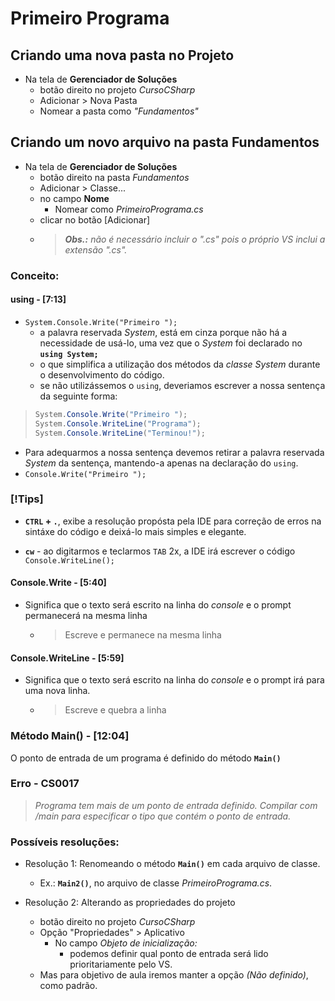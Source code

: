 # Primeiro Programa

## Criando uma nova pasta no Projeto

* Na tela de **Gerenciador de Soluções**
  * botão direito no projeto *CursoCSharp*
  * Adicionar > Nova Pasta
  * Nomear a pasta como *"Fundamentos"*

## Criando um novo arquivo na pasta Fundamentos

* Na tela de **Gerenciador de Soluções**
  * botão direito na pasta *Fundamentos*
  * Adicionar > Classe...
  * no campo **Nome**
    * Nomear como *PrimeiroPrograma.cs*
  * clicar no botão [Adicionar]
  * > ***Obs.:*** *não é necessário incluir o ".cs" pois o próprio VS inclui a extensão ".cs".*

### Conceito:

#### **using** - [7:13]

* `System.Console.Write("Primeiro ");`
  * a palavra reservada *System*, está em cinza porque não há a necessidade de usá-lo, uma vez que o *System* foi declarado no **`using System;`**
  * o que simplifica a utilização dos métodos da *classe System* 
durante o desenvolvimento do código.
  * se não utilizássemos o `using`, deveriamos escrever a nossa
sentença da seguinte forma:
>```cs
> System.Console.Write("Primeiro ");
> System.Console.WriteLine("Programa");
> System.Console.WriteLine("Terminou!");
>```
  * Para adequarmos a nossa sentença devemos retirar a palavra 
reservada *System* da sentença, mantendo-a apenas na declaração do `using`.
  * `Console.Write("Primeiro ");`

### [!Tips] 
* **`CTRL` + `.`**, exibe a resolução propósta pela IDE para
correção de erros na sintáxe do código e deixá-lo mais simples e elegante.

* **`cw`** - ao digitarmos e teclarmos `TAB` 2x, a IDE irá escrever o código `Console.WriteLine();`

#### **Console.Write** - [5:40]

* Significa que o texto será escrito na linha do *console* e o prompt permanecerá na mesma linha
  * > Escreve e permanece na mesma linha

#### **Console.WriteLine** - [5:59]

* Significa que o texto será escrito na linha do *console* e o prompt irá para uma nova linha.
  * > Escreve e quebra a linha

### Método Main() - [12:04]

O ponto de entrada de um programa é definido do método **`Main()`**

### Erro - CS0017

> *Programa tem mais de um ponto de entrada definido. Compilar com /main para especificar o tipo que contém o ponto de entrada.*

### Possíveis resoluções: 

* Resolução 1: Renomeando o método **`Main()`** em cada arquivo de classe.
  * Ex.: **`Main2()`**, no arquivo de classe *PrimeiroPrograma.cs*.

* Resolução 2: Alterando as propriedades do projeto
  * botão direito no projeto *CursoCSharp*
  * Opção "Propriedades" > Aplicativo
    * No campo *Objeto de inicialização:*
      * podemos definir qual ponto de entrada será lido prioritariamente pelo VS.
  * Mas para objetivo de aula iremos manter a opção *(Não definido)*, como padrão.
